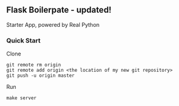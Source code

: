 ## Flask Boilerpate - updated!

Starter App, powered by Real Python

### Quick Start

Clone

```
git remote rm origin
git remote add origin <the location of my new git repository>
git push -u origin master
```

Run

```
make server
```
